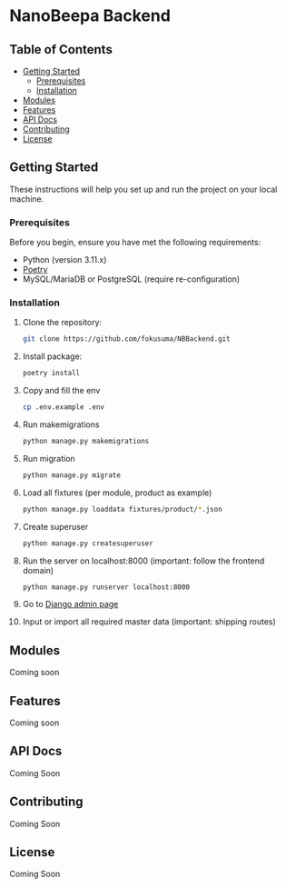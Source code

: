 # NanoBeepa Backend

## Table of Contents
- [Getting Started](#getting-started)
  - [Prerequisites](#prerequisites)
  - [Installation](#installation)
- [Modules](#modules)
- [Features](#features)
- [API Docs](#api-docs)
- [Contributing](#contributing)
- [License](#license)

## Getting Started

These instructions will help you set up and run the project on your local machine.

### Prerequisites

Before you begin, ensure you have met the following requirements:
- Python (version 3.11.x)
- [Poetry](https://pypi.org/project/poetry/)
- MySQL/MariaDB or PostgreSQL (require re-configuration)

### Installation

1. Clone the repository:

   ```bash
   git clone https://github.com/fokusuma/NBBackend.git
   ```

2. Install package:
    ```bash
    poetry install
    ```

3. Copy and fill the env
    ```bash
    cp .env.example .env
    ```

4. Run makemigrations
    ```bash
    python manage.py makemigrations
    ```

5. Run migration
    ```bash
    python manage.py migrate
    ```

6. Load all fixtures (per module, product as example)
    ```bash
    python manage.py loaddata fixtures/product/*.json
    ```

7. Create superuser
    ```bash
    python manage.py createsuperuser
    ```

8. Run the server on localhost:8000 (important: follow the frontend domain)
    ```bash
    python manage.py runserver localhost:8000
    ```

9. Go to [Django admin page](http://localhost:8000/admin)

10. Input or import all required master data (important: shipping routes)

## Modules
Coming soon

## Features
Coming soon

## API Docs
Coming Soon

## Contributing
Coming Soon

## License
Coming Soon



